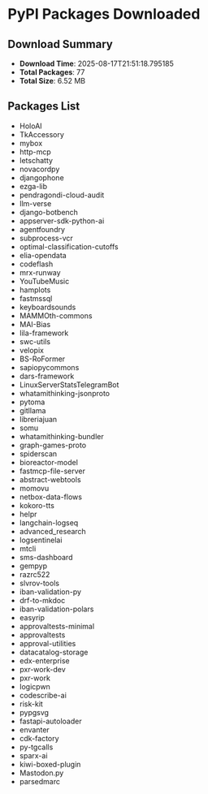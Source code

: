 # PyPI Packages Downloaded

## Download Summary
- **Download Time**: 2025-08-17T21:51:18.795185
- **Total Packages**: 77
- **Total Size**: 6.52 MB

## Packages List
- HoloAI
- TkAccessory
- mybox
- http-mcp
- letschatty
- novacordpy
- djangophone
- ezga-lib
- pendragondi-cloud-audit
- llm-verse
- django-botbench
- appserver-sdk-python-ai
- agentfoundry
- subprocess-vcr
- optimal-classification-cutoffs
- elia-opendata
- codeflash
- mrx-runway
- YouTubeMusic
- hamplots
- fastmssql
- keyboardsounds
- MAMMOth-commons
- MAI-Bias
- lila-framework
- swc-utils
- velopix
- BS-RoFormer
- sapiopycommons
- dars-framework
- LinuxServerStatsTelegramBot
- whatamithinking-jsonproto
- pytoma
- gitllama
- libreriajuan
- somu
- whatamithinking-bundler
- graph-games-proto
- spiderscan
- bioreactor-model
- fastmcp-file-server
- abstract-webtools
- momovu
- netbox-data-flows
- kokoro-tts
- helpr
- langchain-logseq
- advanced_research
- logsentinelai
- mtcli
- sms-dashboard
- gempyp
- razrc522
- slvrov-tools
- iban-validation-py
- drf-to-mkdoc
- iban-validation-polars
- easyrip
- approvaltests-minimal
- approvaltests
- approval-utilities
- datacatalog-storage
- edx-enterprise
- pxr-work-dev
- pxr-work
- logicpwn
- codescribe-ai
- risk-kit
- pypgsvg
- fastapi-autoloader
- envanter
- cdk-factory
- py-tgcalls
- sparx-ai
- kiwi-boxed-plugin
- Mastodon.py
- parsedmarc
